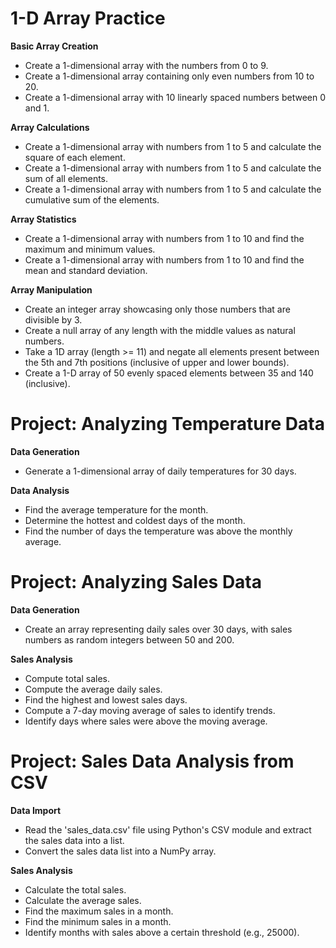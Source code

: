 # 1-D Array Practice

**Basic Array Creation**

* Create a 1-dimensional array with the numbers from 0 to 9.
* Create a 1-dimensional array containing only even numbers from 10 to 20.
* Create a 1-dimensional array with 10 linearly spaced numbers between 0 and 1.

**Array Calculations**

* Create a 1-dimensional array with numbers from 1 to 5 and calculate the square of each element.
* Create a 1-dimensional array with numbers from 1 to 5 and calculate the sum of all elements.
* Create a 1-dimensional array with numbers from 1 to 5 and calculate the cumulative sum of the elements.

**Array Statistics**

* Create a 1-dimensional array with numbers from 1 to 10 and find the maximum and minimum values.
* Create a 1-dimensional array with numbers from 1 to 10 and find the mean and standard deviation.

**Array Manipulation**

* Create an integer array showcasing only those numbers that are divisible by 3.
* Create a null array of any length with the middle values as natural numbers.
* Take a 1D array (length >= 11) and negate all elements present between the 5th and 7th positions (inclusive of upper and lower bounds).
* Create a 1-D array of 50 evenly spaced elements between 35 and 140 (inclusive).

# Project: Analyzing Temperature Data

**Data Generation**

* Generate a 1-dimensional array of daily temperatures for 30 days.

**Data Analysis**

* Find the average temperature for the month.
* Determine the hottest and coldest days of the month.
* Find the number of days the temperature was above the monthly average.

# Project: Analyzing Sales Data

**Data Generation**

* Create an array representing daily sales over 30 days, with sales numbers as random integers between 50 and 200.

**Sales Analysis**

* Compute total sales.
* Compute the average daily sales.
* Find the highest and lowest sales days.
* Compute a 7-day moving average of sales to identify trends.
* Identify days where sales were above the moving average.

# Project: Sales Data Analysis from CSV

**Data Import**

* Read the 'sales_data.csv' file using Python's CSV module and extract the sales data into a list.
* Convert the sales data list into a NumPy array.

**Sales Analysis**

* Calculate the total sales.
* Calculate the average sales.
* Find the maximum sales in a month.
* Find the minimum sales in a month.
* Identify months with sales above a certain threshold (e.g., 25000).
